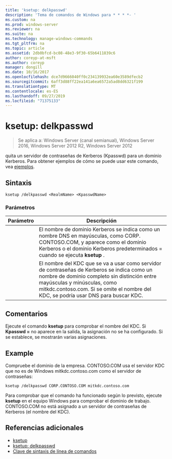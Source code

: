 ```yaml
---
title: 'ksetup: delkpasswd'
description: 'Tema de comandos de Windows para * * * *- '
ms.custom: na
ms.prod: windows-server
ms.reviewer: na
ms.suite: na
ms.technology: manage-windows-commands
ms.tgt_pltfrm: na
ms.topic: article
ms.assetid: 2db0bfcd-bc08-48e3-9f30-65b6411839c6
author: coreyp-at-msft
ms.author: coreyp
manager: dongill
ms.date: 10/16/2017
ms.openlocfilehash: dce7d9666040ff0c234139932ea60e3589dfecb2
ms.sourcegitcommit: 6aff3d88ff22ea141a6ea6572a5ad8dd6321f199
ms.translationtype: MT
ms.contentlocale: es-ES
ms.lasthandoff: 09/27/2019
ms.locfileid: "71375133"
---
```

# <a name="ksetupdelkpasswd"></a>ksetup: delkpasswd

>Se aplica a: Windows Server (canal semianual), Windows Server 2016, Windows Server 2012 R2, Windows Server 2012

quita un servidor de contraseñas de Kerberos (Kpasswd) para un dominio Kerberos. Para obtener ejemplos de cómo se puede usar este comando, vea [ejemplos](#BKMK_Examples).
## <a name="syntax"></a>Sintaxis
```
ksetup /delkpasswd <RealmName> <KpasswdName>
```
### <a name="parameters"></a>Parámetros

|   Parámetro   |                                                                                                   Descripción                                                                                                   |
|---------------|-----------------------------------------------------------------------------------------------------------------------------------------------------------------------------------------------------------------|
|  <RealmName>  |                                El nombre de dominio Kerberos se indica como un nombre DNS en mayúsculas, como CORP. CONTOSO.COM, y aparece como el dominio Kerberos o el dominio Kerberos predeterminados = cuando se ejecuta **ksetup** .                                |
| <KpasswdName> | El nombre del KDC que se va a usar como servidor de contraseñas de Kerberos se indica como un nombre de dominio completo sin distinción entre mayúsculas y minúsculas, como mitkdc.contoso.com. Si se omite el nombre del KDC, se podría usar DNS para buscar KDC. |

## <a name="remarks"></a>Comentarios
Ejecute el comando **ksetup** para comprobar el nombre del KDC. Si **Kpasswd =** no aparece en la salida, la asignación no se ha configurado. Si se establece, se mostrarán varias asignaciones.
## <a name="BKMK_Examples"></a>Example
Compruebe el dominio de la empresa. CONTOSO.COM usa el servidor KDC que no es de Windows mitkdc.contoso.com como el servidor de contraseñas:
```
ksetup /delkpasswd CORP.CONTOSO.COM mitkdc.contoso.com
```
Para comprobar que el comando ha funcionado según lo previsto, ejecute **ksetup** en el equipo Windows para comprobar el dominio de trabajo. CONTOSO.COM no está asignado a un servidor de contraseñas de Kerberos (el nombre del KDC).
## <a name="additional-references"></a>Referencias adicionales
-   [ksetup](ksetup.md)
-   [ksetup: delkpasswd](ksetup-delkpasswd.md)
-   [Clave de sintaxis de línea de comandos](command-line-syntax-key.md)
